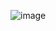 ![image](https://user-images.githubusercontent.com/100158318/211854781-de4afedc-cf5c-482f-ac34-fc8bda62dc05.png)
